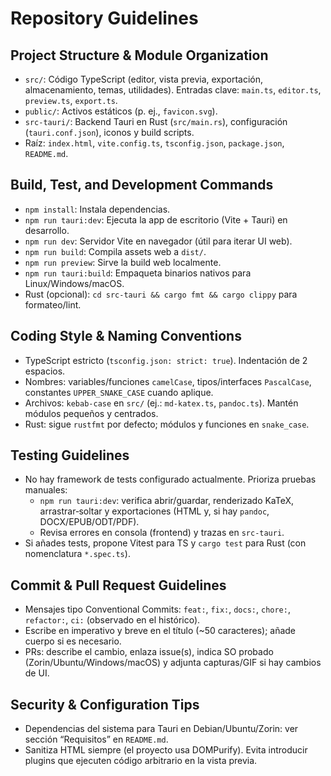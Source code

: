 # Repository Guidelines

## Project Structure & Module Organization
- `src/`: Código TypeScript (editor, vista previa, exportación, almacenamiento, temas, utilidades). Entradas clave: `main.ts`, `editor.ts`, `preview.ts`, `export.ts`.
- `public/`: Activos estáticos (p. ej., `favicon.svg`).
- `src-tauri/`: Backend Tauri en Rust (`src/main.rs`), configuración (`tauri.conf.json`), iconos y build scripts.
- Raíz: `index.html`, `vite.config.ts`, `tsconfig.json`, `package.json`, `README.md`.

## Build, Test, and Development Commands
- `npm install`: Instala dependencias.
- `npm run tauri:dev`: Ejecuta la app de escritorio (Vite + Tauri) en desarrollo.
- `npm run dev`: Servidor Vite en navegador (útil para iterar UI web).
- `npm run build`: Compila assets web a `dist/`.
- `npm run preview`: Sirve la build web localmente.
- `npm run tauri:build`: Empaqueta binarios nativos para Linux/Windows/macOS.
- Rust (opcional): `cd src-tauri && cargo fmt && cargo clippy` para formateo/lint.

## Coding Style & Naming Conventions
- TypeScript estricto (`tsconfig.json: strict: true`). Indentación de 2 espacios.
- Nombres: variables/funciones `camelCase`, tipos/interfaces `PascalCase`, constantes `UPPER_SNAKE_CASE` cuando aplique.
- Archivos: `kebab-case` en `src/` (ej.: `md-katex.ts`, `pandoc.ts`). Mantén módulos pequeños y centrados.
- Rust: sigue `rustfmt` por defecto; módulos y funciones en `snake_case`.

## Testing Guidelines
- No hay framework de tests configurado actualmente. Prioriza pruebas manuales:
  - `npm run tauri:dev`: verifica abrir/guardar, renderizado KaTeX, arrastrar‑soltar y exportaciones (HTML y, si hay `pandoc`, DOCX/EPUB/ODT/PDF).
  - Revisa errores en consola (frontend) y trazas en `src-tauri`.
- Si añades tests, propone Vitest para TS y `cargo test` para Rust (con nomenclatura `*.spec.ts`).

## Commit & Pull Request Guidelines
- Mensajes tipo Conventional Commits: `feat:`, `fix:`, `docs:`, `chore:`, `refactor:`, `ci:` (observado en el histórico).
- Escribe en imperativo y breve en el título (~50 caracteres); añade cuerpo si es necesario.
- PRs: describe el cambio, enlaza issue(s), indica SO probado (Zorin/Ubuntu/Windows/macOS) y adjunta capturas/GIF si hay cambios de UI.

## Security & Configuration Tips
- Dependencias del sistema para Tauri en Debian/Ubuntu/Zorin: ver sección “Requisitos” en `README.md`.
- Sanitiza HTML siempre (el proyecto usa DOMPurify). Evita introducir plugins que ejecuten código arbitrario en la vista previa.
